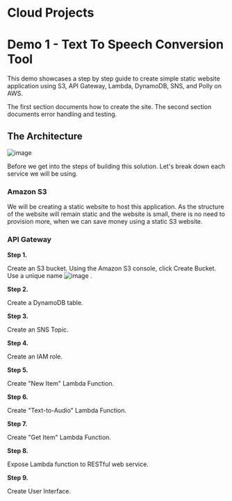 # Cloud Projects

# Demo 1 - Text To Speech Conversion Tool
This demo showcases a step by step guide to create simple static website application using S3, API Gateway, Lambda, DynamoDB, SNS, and Polly on AWS.

The first section documents how to create the site. The second section documents error handling and testing.

## The Architecture
![image](https://github.com/AdamWagstaff/Cloud/assets/137490172/7cf4e115-6174-4f91-ac03-91a7be83cd97)

Before we get into the steps of building this solution. Let's break down each service we will be using. 

### Amazon S3
We will be creating a static website to host this application. As the structure of the website will remain static and the website is small, there is no need to provision more, when we can save money using a static S3 website.

### API Gateway

**Step 1.**

Create an S3 bucket. Using the Amazon S3 console, click Create Bucket. Use a unique name ![image](https://github.com/AdamWagstaff/Cloud/assets/137490172/25a35410-d2c3-43bf-a7d1-44aab08de681) . 

**Step 2.**

Create a DynamoDB table. 

**Step 3.**

Create an SNS Topic.

**Step 4.**

Create an IAM role.

**Step 5.**

Create "New Item" Lambda Function.

**Step 6.**

Create "Text-to-Audio" Lambda Function.

**Step 7.**

Create "Get Item" Lambda Function.

**Step 8.**

Expose Lambda function to RESTful web service.

**Step 9.**

Create User Interface.



